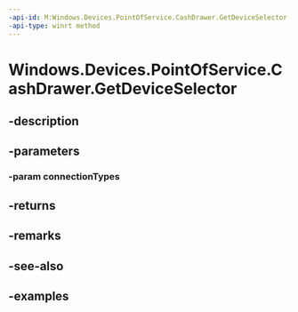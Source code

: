 ```yaml
---
-api-id: M:Windows.Devices.PointOfService.CashDrawer.GetDeviceSelector(Windows.Devices.PointOfService.PosConnectionTypes)
-api-type: winrt method
---
```


<!-- Method syntax.
public string CashDrawer.GetDeviceSelector(PosConnectionTypes connectionTypes)
-->

# Windows.Devices.PointOfService.CashDrawer.GetDeviceSelector

## -description

## -parameters

### -param connectionTypes

## -returns

## -remarks

## -see-also

## -examples

